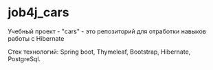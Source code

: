 # job4j_cars
Учебный проект - "cars" - это репозиторий для отработки навыков работы с Hibernate

[//]: # (![Image of level]&#40;/images/image1.png&#41;)

Стек технологий: Spring boot, Thymeleaf, Bootstrap, Hibernate, PostgreSql.